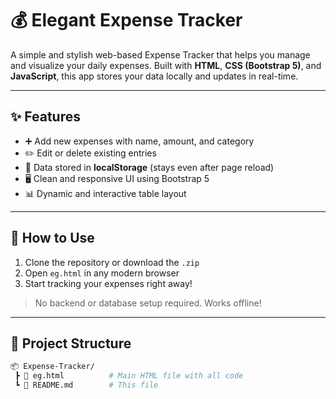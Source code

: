 # 💰 Elegant Expense Tracker

A simple and stylish web-based Expense Tracker that helps you manage and visualize your daily expenses. Built with **HTML**, **CSS (Bootstrap 5)**, and **JavaScript**, this app stores your data locally and updates in real-time.

---

## ✨ Features

- ➕ Add new expenses with name, amount, and category
- ✏️ Edit or delete existing entries
- 💾 Data stored in **localStorage** (stays even after page reload)
- 🖥️ Clean and responsive UI using Bootstrap 5
- 📊 Dynamic and interactive table layout

---

## 🚀 How to Use

1. Clone the repository or download the `.zip`
2. Open `eg.html` in any modern browser
3. Start tracking your expenses right away!

> No backend or database setup required. Works offline!

---

## 📂 Project Structure

```bash
📦 Expense-Tracker/
 ┣ 📄 eg.html          # Main HTML file with all code
 ┗ 📄 README.md        # This file
